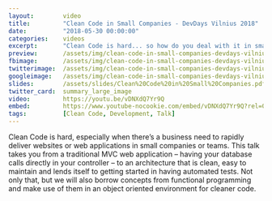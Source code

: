 ```yaml
---
layout:        video
title:         "Clean Code in Small Companies - DevDays Vilnius 2018"
date:          "2018-05-30 00:00:00"
categories:    videos
excerpt:       "Clean Code is hard... so how do you deal with it in small companies?"
preview:       /assets/img/clean-code-in-small-companies-devdays-vilnius-2018.jpg
fbimage:       /assets/img/clean-code-in-small-companies-devdays-vilnius-2018.png
twitterimage:  /assets/img/clean-code-in-small-companies-devdays-vilnius-2018.png
googleimage:   /assets/img/clean-code-in-small-companies-devdays-vilnius-2018.png
slides:        /assets/slides/Clean%20Code%20in%20Small%20Companies.pdf
twitter_card:  summary_large_image
video:         https://youtu.be/vDNXdQ7Yr9Q
embed:         https://www.youtube-nocookie.com/embed/vDNXdQ7Yr9Q?rel=0
tags:          [Clean Code, Development, Talk]
---
```


Clean Code is hard, especially when there’s a business need to rapidly deliver websites or web applications in small
companies or teams. This talk takes you from a traditional MVC web application – having your database calls directly in
your controller – to an architecture that is clean, easy to maintain and lends itself to getting started in having
automated tests. Not only that, but we will also borrow concepts from functional programming and make use of them in an
object oriented environment for cleaner code.